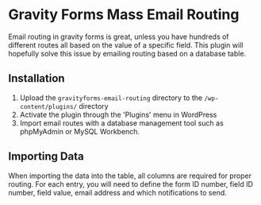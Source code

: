 # Gravity Forms Mass Email Routing
Email routing in gravity forms is great, unless you have hundreds of different routes all based on the value of a specific field. This plugin will hopefully solve this issue by emailing routing based on a database table.

## Installation
1. Upload the `gravityforms-email-routing` directory to the `/wp-content/plugins/` directory
2. Activate the plugin through the 'Plugins' menu in WordPress
3. Import email routes with a database management tool such as phpMyAdmin or MySQL Workbench.

## Importing Data
When importing the data into the table, all columns are required for proper routing. For each entry, you will need to define the form ID number, field ID number, field value, email address and which notifications to send.